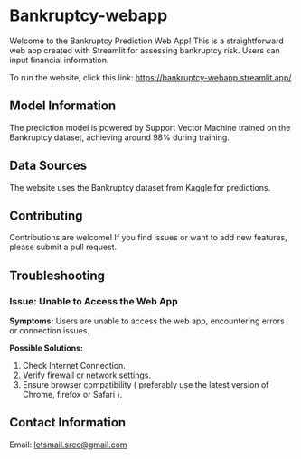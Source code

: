 # Bankruptcy-webapp
Welcome to the Bankruptcy Prediction Web App! This is a straightforward web app created with Streamlit for assessing bankruptcy risk. Users can input financial information.

To run the website, click this link:
https://bankruptcy-webapp.streamlit.app/

## Model Information
The prediction model is powered by Support Vector Machine trained on the Bankruptcy dataset, achieving around 98% during training.

## Data Sources
The website uses the Bankruptcy dataset from Kaggle for predictions.

## Contributing
Contributions are welcome! If you find issues or want to add new features, please submit a pull request.

## Troubleshooting

### Issue: Unable to Access the Web App
**Symptoms:** Users are unable to access the web app, encountering errors or connection issues.

**Possible Solutions:**
1. Check Internet Connection.
2. Verify firewall or network settings.
3. Ensure browser compatibility ( preferably use the latest version of Chrome, firefox or Safari ).

## Contact Information
Email: letsmail.sree@gmail.com

